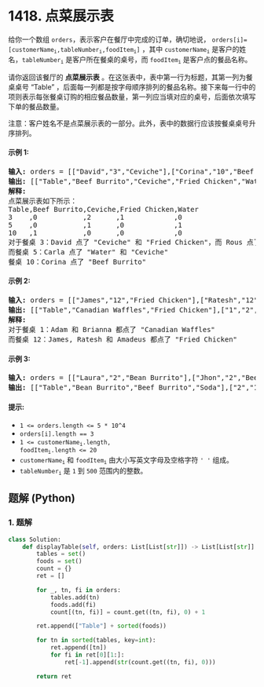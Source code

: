 # 1418. 点菜展示表
给你一个数组 `orders`，表示客户在餐厅中完成的订单，确切地说， <code>orders[i]=[customerName<sub>i</sub>,tableNumber<sub>i</sub>,foodItem<sub>i</sub>]</code> ，其中 <code>customerName<sub>i</sub></code> 是客户的姓名，<code>tableNumber<sub>i</sub></code> 是客户所在餐桌的桌号，而 <code>foodItem<sub>i</sub></code> 是客户点的餐品名称。

请你返回该餐厅的 **点菜展示表** 。在这张表中，表中第一行为标题，其第一列为餐桌桌号 “Table” ，后面每一列都是按字母顺序排列的餐品名称。接下来每一行中的项则表示每张餐桌订购的相应餐品数量，第一列应当填对应的桌号，后面依次填写下单的餐品数量。

注意：客户姓名不是点菜展示表的一部分。此外，表中的数据行应该按餐桌桌号升序排列。

#### 示例 1:
<pre>
<strong>输入:</strong> orders = [["David","3","Ceviche"],["Corina","10","Beef Burrito"],["David","3","Fried Chicken"],["Carla","5","Water"],["Carla","5","Ceviche"],["Rous","3","Ceviche"]]
<strong>输出:</strong> [["Table","Beef Burrito","Ceviche","Fried Chicken","Water"],["3","0","2","1","0"],["5","0","1","0","1"],["10","1","0","0","0"]]
<strong>解释:</strong>
点菜展示表如下所示：
Table,Beef Burrito,Ceviche,Fried Chicken,Water
3    ,0           ,2      ,1            ,0
5    ,0           ,1      ,0            ,1
10   ,1           ,0      ,0            ,0
对于餐桌 3：David 点了 "Ceviche" 和 "Fried Chicken"，而 Rous 点了 "Ceviche"
而餐桌 5：Carla 点了 "Water" 和 "Ceviche"
餐桌 10：Corina 点了 "Beef Burrito"
</pre>

#### 示例 2:
<pre>
<strong>输入:</strong> orders = [["James","12","Fried Chicken"],["Ratesh","12","Fried Chicken"],["Amadeus","12","Fried Chicken"],["Adam","1","Canadian Waffles"],["Brianna","1","Canadian Waffles"]]
<strong>输出:</strong> [["Table","Canadian Waffles","Fried Chicken"],["1","2","0"],["12","0","3"]]
<strong>解释:</strong>
对于餐桌 1：Adam 和 Brianna 都点了 "Canadian Waffles"
而餐桌 12：James, Ratesh 和 Amadeus 都点了 "Fried Chicken"
</pre>

#### 示例 3:
<pre>
<strong>输入:</strong> orders = [["Laura","2","Bean Burrito"],["Jhon","2","Beef Burrito"],["Melissa","2","Soda"]]
<strong>输出:</strong> [["Table","Bean Burrito","Beef Burrito","Soda"],["2","1","1","1"]]
</pre>

#### 提示:
* `1 <= orders.length <= 5 * 10^4`
* `orders[i].length == 3`
* <code>1 <= customerName<sub>i</sub>.length, foodItem<sub>i</sub>.length <= 20</code>
* <code>customerName<sub>i</sub></code> 和 <code>foodItem<sub>i</sub></code> 由大小写英文字母及空格字符 `' '` 组成。
* <code>tableNumber<sub>i</sub></code> 是 `1` 到 `500` 范围内的整数。

## 题解 (Python)

### 1. 题解
```Python
class Solution:
    def displayTable(self, orders: List[List[str]]) -> List[List[str]]:
        tables = set()
        foods = set()
        count = {}
        ret = []

        for _, tn, fi in orders:
            tables.add(tn)
            foods.add(fi)
            count[(tn, fi)] = count.get((tn, fi), 0) + 1

        ret.append(["Table"] + sorted(foods))

        for tn in sorted(tables, key=int):
            ret.append([tn])
            for fi in ret[0][1:]:
                ret[-1].append(str(count.get((tn, fi), 0)))

        return ret
```
